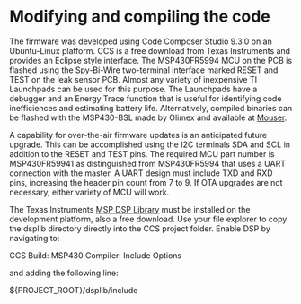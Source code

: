 # Modifying and compiling the code
The firmware was developed using Code Composer Studio 9.3.0 on an Ubuntu-Linux platform. CCS is a free download from Texas Instruments and provides an Eclipse style interface. The MSP430FR5994 MCU on the PCB is flashed using the Spy-Bi-Wire two-terminal interface marked RESET and TEST on the leak sensor PCB. Almost any variety of inexpensive TI Launchpads can be used for this purpose. The Launchpads have a debugger and an Energy Trace function that is useful for identifying code inefficiences and estimating battery life. Alternatively, compiled binaries can be flashed with the MSP430-BSL made by Olimex and available at [Mouser](https://www.mouser.com/ProductDetail/Olimex-Ltd/MSP430-BSL?qs=J7x7253A5u5ktaUHQ83VeQ%3D%3D).

A capability for over-the-air firmware updates is an anticipated future upgrade. This can be accomplished using the I2C terminals SDA and SCL in addition to the RESET and TEST pins. The required MCU part number is MSP430FR59941 as distinguished from MSP430FR5994 that uses a UART connection with the master. A UART design must include TXD and RXD pins, increasing the header pin count from 7 to 9. If OTA upgrades are not necessary, either variety of MCU will work.

The Texas Instruments [MSP DSP Library](https://software-dl.ti.com/msp430/msp430_public_sw/mcu/msp430/DSPLib/1_30_00_02/exports/html/index.html) must be installed on the development platform, also a free download.  Use your file explorer to copy the dsplib directory directly into the CCS project folder. Enable DSP by navigating to:

 CCS Build: MSP430 Compiler: Include Options

and adding the following line:

 ${PROJECT_ROOT}/dsplib/include
 
